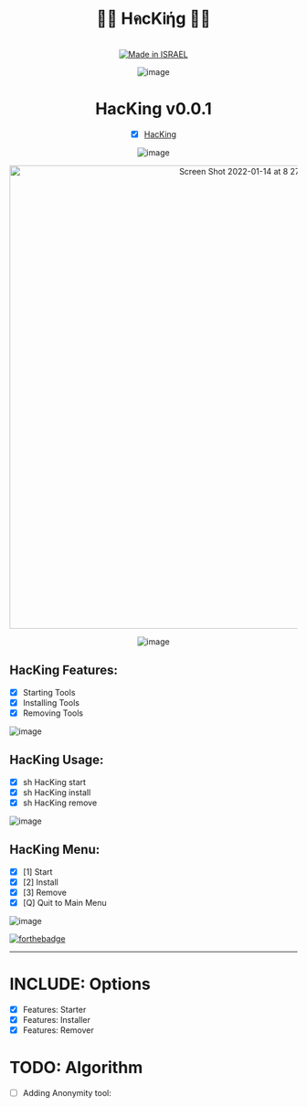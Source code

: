 <div align="center">

<h1> 👨‍💻 HคcKᎥήg 👨‍💻 </h1>


<a href=""><br><img title="Made in ISRAEL" src="https://img.shields.io/badge/MADE%20IN-ISRAEL-blue?style=for-the-badge"></a>

![image](https://user-images.githubusercontent.com/51442719/149520330-b3bce735-5a57-481d-b122-fda4e2052cf8.png)

# HacKing v0.0.1
- [x] [HacKing](https://github.com/Anlominus/HacKing)

![image](https://user-images.githubusercontent.com/51442719/149520330-b3bce735-5a57-481d-b122-fda4e2052cf8.png)

<img width="811" alt="Screen Shot 2022-01-14 at 8 27 44" src="https://user-images.githubusercontent.com/51442719/149461801-85b329b4-a406-472b-b6f7-b2a11bda16ff.png">

![image](https://user-images.githubusercontent.com/51442719/149520330-b3bce735-5a57-481d-b122-fda4e2052cf8.png)
  
</div>
  
## HacKing Features:
-  [x] Starting Tools 
-  [x] Installing Tools 
-  [x] Removing Tools 

![image](https://user-images.githubusercontent.com/51442719/149520330-b3bce735-5a57-481d-b122-fda4e2052cf8.png)

## HacKing Usage:
-  [x] sh HacKing start
-  [x] sh HacKing install
-  [x] sh HacKing remove

![image](https://user-images.githubusercontent.com/51442719/149520330-b3bce735-5a57-481d-b122-fda4e2052cf8.png)

## HacKing Menu:
- [x]  [1]  Start
- [x]  [2]  Install
- [x]  [3]  Remove
- [x]  [Q]  Quit to Main Menu

![image](https://user-images.githubusercontent.com/51442719/149520330-b3bce735-5a57-481d-b122-fda4e2052cf8.png)
  
[![forthebadge](https://forthebadge.com/images/badges/built-with-love.svg)](https://forthebadge.com)

---

# INCLUDE: Options
- [X] Features: Starter
- [X] Features: Installer
- [X] Features: Remover

# TODO: Algorithm
- [ ] Adding Anonymity tool:
